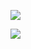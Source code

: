 ![](http://github-profile-summary-cards.vercel.app/api/cards/profile-details?username=Tepid-neitzen&theme=blue_green)


<!---
Tepid-neitzen/Tepid-neitzen is a ✨ special ✨ repository because its `README.md` (this file) appears on your GitHub profile.
You can click the Preview link to take a look at your changes.
--->
![](https://komarev.com/ghpvc/?username=Tepid-neitzen&label=PROFILE+COUNT&style=for-the-badge&color=green)

<!-- 
<img width="269" alt="Screenshot 2023-05-07 at 12 16 35" src="https://user-images.githubusercontent.com/129894851/236674284-b66a5589-47ba-4216-8261-1795e0d2c196.png">

![image](https://user-images.githubusercontent.com/129894851/236674346-395d8d10-3730-47c5-b8bb-b2cba17e75bb.png)
 -->
